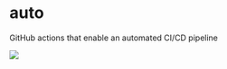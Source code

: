 # auto
GitHub actions that enable an automated CI/CD pipeline

![](https://github.com/STEM-C/auto/workflows/Test%20and%20build%20actions/badge.svg)
